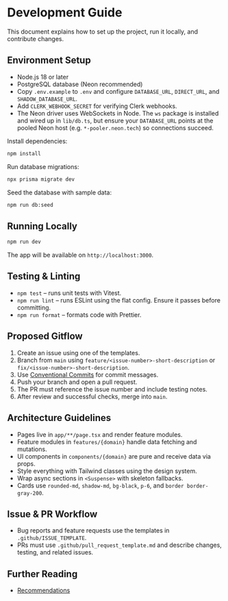 # Development Guide

This document explains how to set up the project, run it locally, and contribute changes.

## Environment Setup
- Node.js 18 or later
- PostgreSQL database (Neon recommended)
- Copy `.env.example` to `.env` and configure `DATABASE_URL`, `DIRECT_URL`, and `SHADOW_DATABASE_URL`.
- Add `CLERK_WEBHOOK_SECRET` for verifying Clerk webhooks.
- The Neon driver uses WebSockets in Node. The `ws` package is installed and wired up in `lib/db.ts`, but
  ensure your `DATABASE_URL` points at the pooled Neon host (e.g. `*-pooler.neon.tech`) so connections succeed.

Install dependencies:
```bash
npm install
```

Run database migrations:
```bash
npx prisma migrate dev
```

Seed the database with sample data:
```bash
npm run db:seed
```

## Running Locally
```bash
npm run dev
```
The app will be available on `http://localhost:3000`.

## Testing & Linting
- `npm test` – runs unit tests with Vitest.
- `npm run lint` – runs ESLint using the flat config. Ensure it passes before committing.
- `npm run format` – formats code with Prettier.

## Proposed Gitflow
1. Create an issue using one of the templates.
2. Branch from `main` using `feature/<issue-number>-short-description` or `fix/<issue-number>-short-description`.
3. Use [Conventional Commits](https://www.conventionalcommits.org/) for commit messages.
4. Push your branch and open a pull request.
5. The PR must reference the issue number and include testing notes.
6. After review and successful checks, merge into `main`.

## Architecture Guidelines
- Pages live in `app/**/page.tsx` and render feature modules.
- Feature modules in `features/{domain}` handle data fetching and mutations.
- UI components in `components/{domain}` are pure and receive data via props.
- Style everything with Tailwind classes using the design system.
- Wrap async sections in `<Suspense>` with skeleton fallbacks.
- Cards use `rounded-md`, `shadow-md`, `bg-black`, `p-6`, and `border border-gray-200`.

## Issue & PR Workflow
- Bug reports and feature requests use the templates in `.github/ISSUE_TEMPLATE`.
- PRs must use `.github/pull_request_template.md` and describe changes, testing, and related issues.

## Further Reading
- [Recommendations](recommendations.md)

